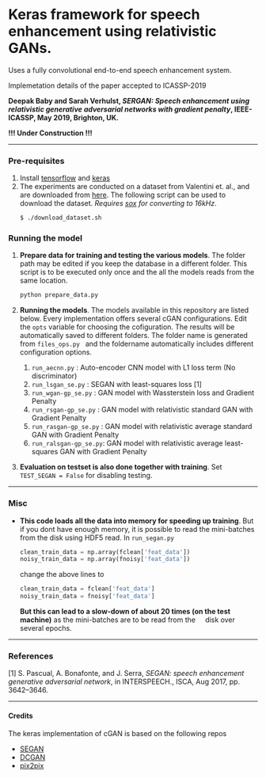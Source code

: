 # Keras framework for speech enhancement using relativistic GANs.
Uses a fully convolutional end-to-end speech enhancement system.

Implemetation details of the paper accepted to ICASSP-2019

**Deepak Baby and Sarah Verhulst, _SERGAN: Speech enhancement using relativistic generative adversarial networks with gradient penalty_, IEEE-ICASSP, May 2019, Brighton, UK.**

__!!! Under Construction !!!__

----
### Pre-requisites
1. Install [tensorflow](https://www.tensorflow.org/) and [keras](https://keras.io/)
2. The experiments are conducted on a dataset from Valentini et. al.,  and are downloaded from [here](https://datashare.is.ed.ac.uk/handle/10283/1942). The following script can be used to download the dataset. *Requires [sox](http://sox.sourceforge.net/) for converting to 16kHz*.
    ```bash
    $ ./download_dataset.sh
    ```

### Running the model
1. **Prepare data for training and testing the various models**. The folder path may be edited if you keep the database in a different folder. This script is to be executed only once and the all the models reads from the same location.
    ```python
    python prepare_data.py
    ```
2. **Running the models**. The models available in this repository are listed below. Every implementation offers several cGAN configurations. Edit the ```opts``` variable for choosing the cofiguration. The results will be automatically saved to different folders. The folder name is generated from ```files_ops.py ``` and the foldername automatically includes different configuration options.
    1. `run_aecnn.py`        : Auto-encoder CNN model with L1 loss term (No discriminator)
    1. `run_lsgan_se.py`     : SEGAN with least-squares loss [1]
    2. `run_wgan-gp_se.py`   : GAN model with Wassterstein loss and Gradient Penalty
    3. `run_rsgan-gp_se.py`  : GAN model with relativistic standard GAN with Gradient Penalty
    4. `run_rasgan-gp_se.py` : GAN model with relativistic average standard GAN with Gradient Penalty
    5. `run_ralsgan-gp_se.py`: GAN model with relativistic average least-squares GAN with Gradient Penalty

3. **Evaluation on testset is also done together with training**. Set ```TEST_SEGAN = False``` for disabling testing. 

----
### Misc
* **This code loads all the data into memory for speeding up training**. But if you dont have enough memory, it is possible  to read the mini-batches from the disk using HDF5 read. In ```run_segan.py``` 
  ```python
  clean_train_data = np.array(fclean['feat_data'])
  noisy_train_data = np.array(fnoisy['feat_data'])
  ```
  change the above lines to 
  ```python
  clean_train_data = fclean['feat_data']
  noisy_train_data = fnoisy['feat_data']
  ```
  **But this can lead to a slow-down of about 20 times (on the test machine)** as the mini-batches are to be read from the     disk over several epochs.

---- 
### References
[1] S. Pascual, A. Bonafonte, and J. Serra, _SEGAN: speech enhancement generative adversarial network_, in INTERSPEECH., ISCA, Aug 2017, pp. 3642–3646.

----
#### Credits
The keras implementation of cGAN is based on the following repos
* [SEGAN](https://github.com/santi-pdp/segan)
* [DCGAN](https://github.com/carpedm20/DCGAN-tensorflow)
* [pix2pix](https://github.com/phillipi/pix2pix)

